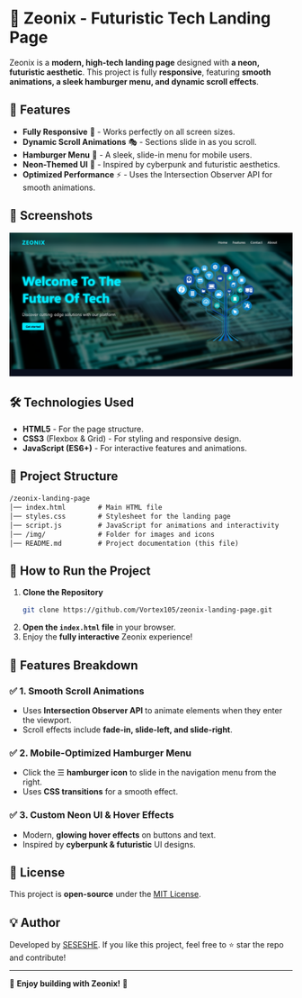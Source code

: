 # 🚀 Zeonix - Futuristic Tech Landing Page

Zeonix is a **modern, high-tech landing page** designed with **a neon, futuristic aesthetic**. This project is fully **responsive**, featuring **smooth animations, a sleek hamburger menu, and dynamic scroll effects**.

## 🌟 Features

- **Fully Responsive** 📱 - Works perfectly on all screen sizes.
- **Dynamic Scroll Animations** 🎭 - Sections slide in as you scroll.
- **Hamburger Menu** 🍔 - A sleek, slide-in menu for mobile users.
- **Neon-Themed UI** 🌌 - Inspired by cyberpunk and futuristic aesthetics.
- **Optimized Performance** ⚡ - Uses the Intersection Observer API for smooth animations.

## 📸 Screenshots

![Zeonix Screenshot](img/screenshot.png)

## 🛠️ Technologies Used

- **HTML5** - For the page structure.
- **CSS3** (Flexbox & Grid) - For styling and responsive design.
- **JavaScript (ES6+)** - For interactive features and animations.

## 📂 Project Structure

```
/zeonix-landing-page
│── index.html        # Main HTML file
│── styles.css        # Stylesheet for the landing page
│── script.js         # JavaScript for animations and interactivity
│── /img/             # Folder for images and icons
│── README.md         # Project documentation (this file)
```

## 🚀 How to Run the Project

1. **Clone the Repository**
   ```sh
   git clone https://github.com/Vortex105/zeonix-landing-page.git
   ```
2. **Open the `index.html` file** in your browser.
3. Enjoy the **fully interactive** Zeonix experience!

## 🔧 Features Breakdown

### ✅ **1. Smooth Scroll Animations**

- Uses **Intersection Observer API** to animate elements when they enter the viewport.
- Scroll effects include **fade-in, slide-left, and slide-right**.

### ✅ **2. Mobile-Optimized Hamburger Menu**

- Click the ☰ **hamburger icon** to slide in the navigation menu from the right.
- Uses **CSS transitions** for a smooth effect.

### ✅ **3. Custom Neon UI & Hover Effects**

- Modern, **glowing hover effects** on buttons and text.
- Inspired by **cyberpunk & futuristic** UI designs.

## 📜 License

This project is **open-source** under the [MIT License](LICENSE).

## 💡 Author

Developed by [SESESHE](https://github.com/Vortex105). If you like this project, feel free to ⭐ star the repo and contribute!

---

🎉 **Enjoy building with Zeonix!** 🎉
